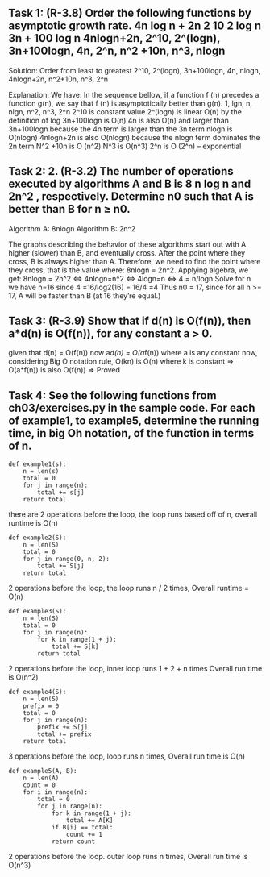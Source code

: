 
## Task 1: (R-3.8) Order the following functions by asymptotic growth rate. 4n log n + 2n 2 10 2 log n 3n + 100 log n 4nlogn+2n, 2^10, 2^(logn), 3n+100logn, 4n, 2^n, n^2 +10n, n^3, nlogn


Solution:
Order from least to greatest
2^10, 2^(logn), 3n+100logn, 4n, nlogn, 4nlogn+2n, n^2+10n, n^3, 2^n

Explanation: 
We have: 
In the sequence bellow, if a function f (n) precedes a function g(n), we say that f (n) is asymptotically better than g(n). 1, lgn, n, nlgn, n^2, n^3, 2^n
2^10 is constant value
2^(logn) is linear O(n) by the definition of log
3n+100logn is O(n)
4n is also O(n) and larger than 3n+100logn because the 4n term is larger than the 3n term
nlogn is O(nlogn)
4nlogn+2n is also O(nlogn) because the nlogn term dominates the 2n term
N^2 +10n is O (n^2)
N^3 is O(n^3) 
2^n is O (2^n) – exponential


## Task 2: 2. (R-3.2) The number of operations executed by algorithms A and B is 8 n log n and 2n^2 , respectively. Determine n0 such that A is better than B for n ≥ n0.

Algorithm A: 8nlogn
Algorithm B: 2n^2

The graphs describing the behavior of these algorithms start out with A higher (slower) than B, and eventually cross. After the point where they cross, B is always higher than A. Therefore, we need to find the point where they cross, that is the value where:
 8nlogn = 2n^2. 
Applying algebra, we get:
8nlogn = 2n^2
<=> 4nlogn=n^2
<=> 4logn=n
<=> 4 = n/logn
Solve for n we have n=16 since 4 =16/log2(16) = 16/4 =4
Thus n0 = 17, since for all n >= 17, A will be faster than B (at 16 they’re equal.)

## Task 3: (R-3.9) Show that if d(n) is O(f(n)), then a*d(n) is O(f(n)), for any constant a > 0.

given that d(n) = O(f(n))
now a*d(n) = O(a*f(n)) where a is any constant
now, considering Big O notation rule, O(kn) is O(n) where k is constant
=>	O(a*f(n)) is also O(f(n))
=>	Proved

## Task 4: See the following functions from ch03/exercises.py in the sample code. For each of example1, to example5, determine the running time, in big Oh notation, of the function in terms of n.

```
def example1(s):
    n = len(s)
    total = 0
    for j in range(n):
        total += s[j]
    return total

```

there are 2 operations before the loop, the loop runs based off of n, overall runtime is O(n)

```
def example2(S):
    n = len(S)
    total = 0
    for j in range(0, n, 2):
        total += S[j]
    return total

```

2 operations before the loop, the loop runs n / 2 times, Overall runtime = O(n)

```
def example3(S):
    n = len(S)
    total = 0
    for j in range(n):
        for k in range(1 + j):
            total += S[k]
        return total

```


2 operations before the loop, inner loop runs 1 + 2 + n times Overall run time is O(n^2)

```
def example4(S):
    n = len(S)
    prefix = 0
    total = 0
    for j in range(n):
        prefix += S[j]
        total += prefix
    return total

```

3 operations before the loop, loop runs n times, Overall run time is O(n)

```
def example5(A, B):
    n = len(A)
    count = 0
    for i in range(n):
        total = 0
        for j in range(n):
            for k in range(1 + j):
                total += A[K]
            if B[i] == total:
                count += 1
            return count

```

2 operations before the loop. outer loop runs n times, Overall run time is O(n^3)
